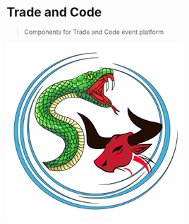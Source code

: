 # Trade and Code
> Components for Trade and Code event platform

<img src="logo.png" style="align-items:center;justify-content: center; display:flex; width:400px;height:400px"/>
